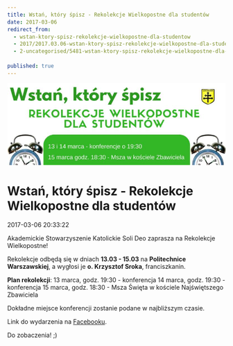 ```yaml
---
title: Wstań, który śpisz - Rekolekcje Wielkopostne dla studentów
date: 2017-03-06
redirect_from: 
  - wstan-ktory-spisz-rekolekcje-wielkopostne-dla-studentow
  - 2017/2017.03.06-wstan-ktory-spisz-rekolekcje-wielkopostne-dla-studentow
  - 2-uncategorised/5481-wstan-ktory-spisz-rekolekcje-wielkopostne-dla-studentow

published: true
---
```



![/assets/posts/2017/2017-03-06-wstan-ktory-spisz-rekolekcje-wielkopostne-dla-studentow/Reko.jpg](/assets/posts/2017/2017-03-06-wstan-ktory-spisz-rekolekcje-wielkopostne-dla-studentow/Reko.jpg)



# Wstań, który śpisz - Rekolekcje Wielkopostne dla studentów

<time>2017-03-06 20:33:22</time>



Akademickie Stowarzyszenie Katolickie Soli Deo zaprasza na Rekolekcje Wielkopostne! 
 
 Rekolekcje odbędą się w dniach **13.03 - 15.03** na **Politechnice Warszawskiej**, a wygłosi je **o. Krzysztof Sroka**, franciszkanin.
 
 **Plan rekolekcji**:
 13 marca, godz. 19:30 - konferencja
 14 marca, godz. 19:30 - konferencja
 15 marca, godz. 18:30 - Msza Święta w kościele Najświętszego Zbawiciela
 
 Dokładne miejsce konferencji zostanie podane w najbliższym czasie. 


Link do wydarzenia na [Facebooku](https://www.facebook.com/events/615242422003055/).
 
 Do zobaczenia! ;)


<!--{{json:{"created_date":"2017-03-06 20:33:22","publish_down":"0000-00-00 00:00:00","id":"5481"}}}-->